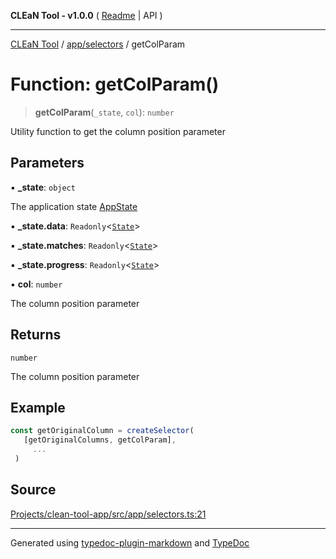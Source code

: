 **CLEaN Tool - v1.0.0** ( [Readme](../../../README.md) \| API )

***

[CLEaN Tool](../../../modules.md) / [app/selectors](../README.md) / getColParam

# Function: getColParam()

> **getColParam**(`_state`, `col`): `number`

Utility function to get the column position parameter

## Parameters

▪ **\_state**: `object`

The application state [AppState](../../store/type-aliases/AppState.md)

▪ **\_state.data**: `Readonly`\<[`State`](../../../features/sheet/reducers/interfaces/State.md)\>

▪ **\_state.matches**: `Readonly`\<[`State`](../../../selectors/progress/paths/private/interfaces/State.md)\>

▪ **\_state.progress**: `Readonly`\<[`State`](../../../selectors/progress/paths/private/interfaces/State.md)\>

▪ **col**: `number`

The column position parameter

## Returns

`number`

The column position parameter

## Example

```ts
const getOriginalColumn = createSelector(
   [getOriginalColumns, getColParam],
     ...
 )
```

## Source

[Projects/clean-tool-app/src/app/selectors.ts:21](https://github.com/yuckyh/clean-tool-app/)

***

Generated using [typedoc-plugin-markdown](https://www.npmjs.com/package/typedoc-plugin-markdown) and [TypeDoc](https://typedoc.org/)
